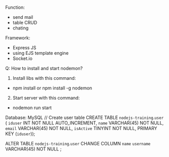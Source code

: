 Function:
- send mail
- table CRUD
- chating

Framework:
- Express JS
- using EJS template engine
- Socket.io


Q: How to install and start nodemon?

1. Install libs with this command:
- npm install or npm install -g nodemon

2. Start server with this command:
- nodemon run start

Database: MySQL
// Create user table
CREATE TABLE `nodejs-training`.`user` (
  `iduser` INT NOT NULL AUTO_INCREMENT,
  `name` VARCHAR(45) NOT NULL,
  `email` VARCHAR(45) NOT NULL,
  `isActive` TINYINT NOT NULL,
  PRIMARY KEY (`iduser`));

ALTER TABLE `nodejs-training`.`user` 
CHANGE COLUMN `name` `username` VARCHAR(45) NOT NULL ;

